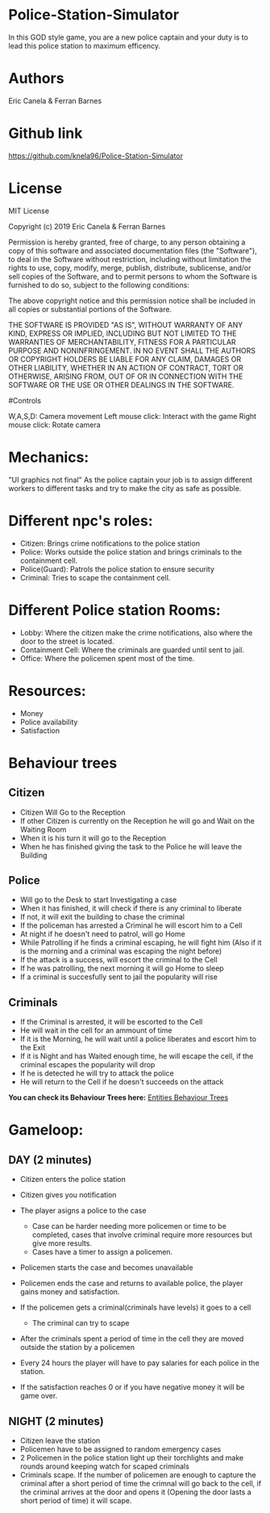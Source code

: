# Police-Station-Simulator
In this GOD style game, you are a new police captain and your duty is to lead this police station to maximum efficency.

# Authors
Eric Canela & Ferran Barnes

# Github link
https://github.com/knela96/Police-Station-Simulator

# License

MIT License

Copyright (c) 2019 Eric Canela & Ferran Barnes

Permission is hereby granted, free of charge, to any person obtaining a copy
of this software and associated documentation files (the "Software"), to deal
in the Software without restriction, including without limitation the rights
to use, copy, modify, merge, publish, distribute, sublicense, and/or sell
copies of the Software, and to permit persons to whom the Software is
furnished to do so, subject to the following conditions:

The above copyright notice and this permission notice shall be included in all
copies or substantial portions of the Software.

THE SOFTWARE IS PROVIDED "AS IS", WITHOUT WARRANTY OF ANY KIND, EXPRESS OR
IMPLIED, INCLUDING BUT NOT LIMITED TO THE WARRANTIES OF MERCHANTABILITY,
FITNESS FOR A PARTICULAR PURPOSE AND NONINFRINGEMENT. IN NO EVENT SHALL THE
AUTHORS OR COPYRIGHT HOLDERS BE LIABLE FOR ANY CLAIM, DAMAGES OR OTHER
LIABILITY, WHETHER IN AN ACTION OF CONTRACT, TORT OR OTHERWISE, ARISING FROM,
OUT OF OR IN CONNECTION WITH THE SOFTWARE OR THE USE OR OTHER DEALINGS IN THE
SOFTWARE.

#Controls

W,A,S,D: Camera movement
Left mouse click: Interact with the game
Right mouse click: Rotate camera

# Mechanics:
"UI graphics not final"
As the police captain your job is to assign different workers to different tasks and try to make the city as safe as possible.

# Different npc's roles:

- Citizen: Brings crime notifications to the police station
- Police: Works outside the police station and brings criminals to the containment cell.
- Police(Guard): Patrols the police station to ensure security
- Criminal: Tries to scape the containment cell.

# Different Police station Rooms:

- Lobby: Where the citizen make the crime notifications, also where the door to the street is located.
- Containment Cell: Where the criminals are guarded until sent to jail.
- Office: Where the policemen spent most of the time.

# Resources:

 - Money
 - Police availability
 - Satisfaction

 # Behaviour trees
 ## Citizen
 
- Citizen Will Go to the Reception
- If other Citizen is currently on the Reception he will go and Wait on the Waiting Room
- When it is his turn it will go to the Reception
- When he has finished giving the task to the Police he will leave the Building
 
 ## Police
 
- Will go to the Desk to start Investigating a case
- When it has finished, it will check if there is any criminal to liberate
- If not, it will exit the building to chase the criminal
- If the policeman has arrested a Criminal he will escort him to a Cell
- At night if he doesn't need to patrol, will go Home
- While Patrolling if he finds a criminal escaping, he will fight him (Also if it is the morning and a criminal was escaping the night before)
- If the attack is a success, will escort the criminal to the Cell
- If he was patrolling, the next morning it will go Home to sleep
- If a criminal is succesfully sent to jail the popularity will rise
 ## Criminals
 
- If the Criminal is arrested, it will be escorted to the Cell
- He will wait in the cell for an ammount of time
- If it is the Morning, he will wait until a police liberates and escort him to the Exit
- If it is Night and has Waited enough time, he will escape the cell, if the criminal escapes the popularity will drop
- If he is detected he will try to attack the police
- He will return to the Cell if he doesn't succeeds on the attack

**You can check its Behaviour Trees here:** [Entities Behaviour Trees](https://github.com/knela96/Police-Station-Simulator/wiki/Entities-Behaviours)

# Gameloop:

## DAY (2 minutes)
- Citizen enters the police station
- Citizen gives you notification
- The player asigns a police to the case
	- Case can be harder needing more policemen or time to be completed, cases that involve criminal require more resources but give more results.
	- Cases have a timer to assign a policemen.
	
- Policemen starts the case and becomes unavailable
- Policemen ends the case and returns to available police, the player gains money and satisfaction.

- If the policemen gets a criminal(criminals have levels) it goes to a cell
	- The criminal can try to scape
- After the criminals spent a period of time in the cell they are moved outside the station by a policemen

- Every 24 hours the player will have to pay salaries for each police in the station.
- If the satisfaction reaches 0 or if you have negative money it will be game over.


## NIGHT (2 minutes)

- Citizen leave the station
- Policemen have to be assigned to random emergency cases
- 2 Policemen in the police station light up their torchlights and make rounds around keeping watch for scaped criminals
- Criminals scape. If the number of policemen are enough to capture the criminal after a short period of time the crimnal will go back to the cell, if the criminal arrives at the door and opens it (Opening the door lasts a short period of time) it will scape.



